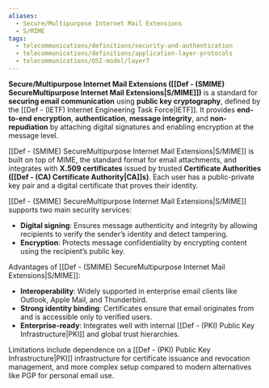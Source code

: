 ```yaml
---
aliases:
  - Secure/Multipurpose Internet Mail Extensions
  - S/MIME
tags:
  - telecommunications/definitions/security-and-authentication
  - telecommunications/definitions/application-layer-protocols
  - telecommunications/OSI-model/layer7
---
```


**Secure/Multipurpose Internet Mail Extensions ([[Def - (SMIME) SecureMultipurpose Internet Mail Extensions|S/MIME]])** is a standard for **securing email communication** using **public key cryptography**, defined by the [[Def - (IETF) Internet Engineering Task Force|IETF]]. It provides **end-to-end encryption**, **authentication**, **message integrity**, and **non-repudiation** by attaching digital signatures and enabling encryption at the message level.

[[Def - (SMIME) SecureMultipurpose Internet Mail Extensions|S/MIME]] is built on top of MIME, the standard format for email attachments, and integrates with **X.509 certificates** issued by trusted **Certificate Authorities ([[Def - (CA) Certificate Authority|CA]]s)**. Each user has a public-private key pair and a digital certificate that proves their identity.

[[Def - (SMIME) SecureMultipurpose Internet Mail Extensions|S/MIME]] supports two main security services:
- **Digital signing**: Ensures message authenticity and integrity by allowing recipients to verify the sender’s identity and detect tampering.
- **Encryption**: Protects message confidentiality by encrypting content using the recipient’s public key.

Advantages of [[Def - (SMIME) SecureMultipurpose Internet Mail Extensions|S/MIME]]:
- **Interoperability**: Widely supported in enterprise email clients like Outlook, Apple Mail, and Thunderbird.
- **Strong identity binding**: Certificates ensure that email originates from and is accessible only to verified users.
- **Enterprise-ready**: Integrates well with internal [[Def - (PKI) Public Key Infrastructure|PKI]] and global trust hierarchies.

Limitations include dependence on a [[Def - (PKI) Public Key Infrastructure|PKI]] infrastructure for certificate issuance and revocation management, and more complex setup compared to modern alternatives like PGP for personal email use.
